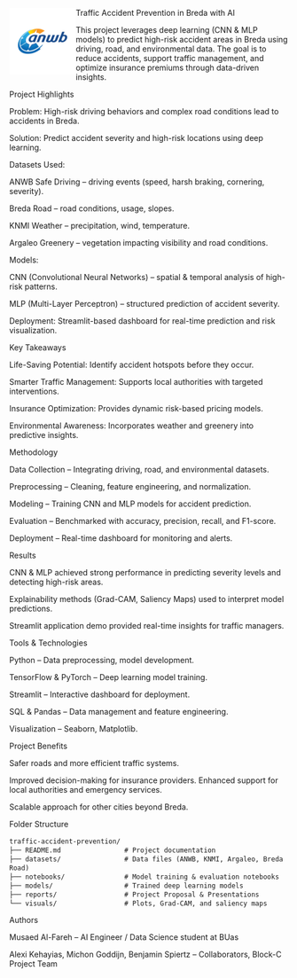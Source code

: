 Traffic Accident Prevention in Breda with AI
<img align="left" src=https://github.com/MusaedMusaedSadeqMusaedAl-Fareh225739/AI-DataScience-Portfolio/blob/main/projects/ANWB/anwb_logo.png
alt="BUas Logo" width="120"/>

This project leverages deep learning (CNN & MLP models) to predict high-risk accident areas in Breda using driving, road, and environmental data.
The goal is to reduce accidents, support traffic management, and optimize insurance premiums through data-driven insights.

Project Highlights

Problem: High-risk driving behaviors and complex road conditions lead to accidents in Breda.

Solution: Predict accident severity and high-risk locations using deep learning.

Datasets Used:

ANWB Safe Driving – driving events (speed, harsh braking, cornering, severity).

Breda Road – road conditions, usage, slopes.

KNMI Weather – precipitation, wind, temperature.

Argaleo Greenery – vegetation impacting visibility and road conditions.

Models:

CNN (Convolutional Neural Networks) – spatial & temporal analysis of high-risk patterns.

MLP (Multi-Layer Perceptron) – structured prediction of accident severity.

Deployment: Streamlit-based dashboard for real-time prediction and risk visualization.

Key Takeaways

Life-Saving Potential: Identify accident hotspots before they occur.

Smarter Traffic Management: Supports local authorities with targeted interventions.

Insurance Optimization: Provides dynamic risk-based pricing models.

Environmental Awareness: Incorporates weather and greenery into predictive insights.

Methodology

Data Collection – Integrating driving, road, and environmental datasets.

Preprocessing – Cleaning, feature engineering, and normalization.

Modeling – Training CNN and MLP models for accident prediction.

Evaluation – Benchmarked with accuracy, precision, recall, and F1-score.

Deployment – Real-time dashboard for monitoring and alerts.

Results

CNN & MLP achieved strong performance in predicting severity levels and detecting high-risk areas.

Explainability methods (Grad-CAM, Saliency Maps) used to interpret model predictions.

Streamlit application demo provided real-time insights for traffic managers.

Tools & Technologies

Python – Data preprocessing, model development.

TensorFlow & PyTorch – Deep learning model training.

Streamlit – Interactive dashboard for deployment.

SQL & Pandas – Data management and feature engineering.

Visualization – Seaborn, Matplotlib.

Project Benefits

Safer roads and more efficient traffic systems.

Improved decision-making for insurance providers.
Enhanced support for local authorities and emergency services.

Scalable approach for other cities beyond Breda.


Folder Structure
```
traffic-accident-prevention/
├── README.md                # Project documentation
├── datasets/                # Data files (ANWB, KNMI, Argaleo, Breda Road)
├── notebooks/               # Model training & evaluation notebooks
├── models/                  # Trained deep learning models
├── reports/                 # Project Proposal & Presentations
└── visuals/                 # Plots, Grad-CAM, and saliency maps
````
Authors

Musaed Al-Fareh – AI Engineer / Data Science student at BUas

Alexi Kehayias, Michon Goddijn, Benjamin Spiertz – Collaborators, Block-C Project Team
